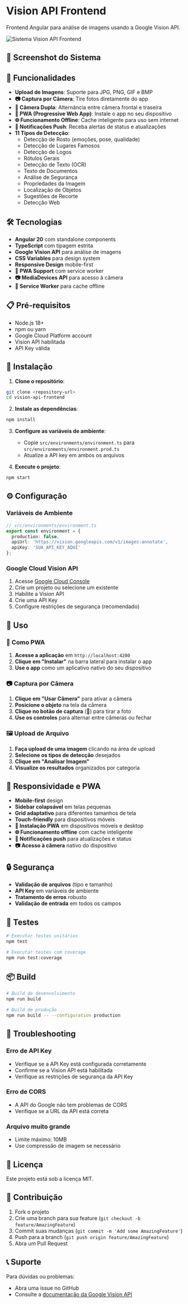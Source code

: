 # Vision API Frontend

Frontend Angular para análise de imagens usando a Google Vision API.

![Sistema Vision API Frontend](src/assets/image.png)

## 📸 Screenshot do Sistema

## 🚀 Funcionalidades

- **Upload de Imagens**: Suporte para JPG, PNG, GIF e BMP
- **📷 Captura por Câmera**: Tire fotos diretamente do app
- **🔄 Câmera Dupla**: Alternância entre câmera frontal e traseira
- **📱 PWA (Progressive Web App)**: Instale o app no seu dispositivo
- **🌐 Funcionamento Offline**: Cache inteligente para uso sem internet
- **🔔 Notificações Push**: Receba alertas de status e atualizações
- **11 Tipos de Detecção**:
  - Detecção de Rosto (emoções, pose, qualidade)
  - Detecção de Lugares Famosos
  - Detecção de Logos
  - Rótulos Gerais
  - Detecção de Texto (OCR)
  - Texto de Documentos
  - Análise de Segurança
  - Propriedades da Imagem
  - Localização de Objetos
  - Sugestões de Recorte
  - Detecção Web

## 🛠️ Tecnologias

- **Angular 20** com standalone components
- **TypeScript** com tipagem estrita
- **Google Vision API** para análise de imagens
- **CSS Variables** para design system
- **Responsive Design** mobile-first
- **📱 PWA Support** com service worker
- **📷 MediaDevices API** para acesso à câmera
- **🔧 Service Worker** para cache offline

## 📋 Pré-requisitos

- Node.js 18+ 
- npm ou yarn
- Google Cloud Platform account
- Vision API habilitada
- API Key válida

## 🔧 Instalação

1. **Clone o repositório**:
```bash
git clone <repository-url>
cd vision-api-frontend
```

2. **Instale as dependências**:
```bash
npm install
```

3. **Configure as variáveis de ambiente**:
   - Copie `src/environments/environment.ts` para `src/environments/environment.prod.ts`
   - Atualize a API key em ambos os arquivos

4. **Execute o projeto**:
```bash
npm start
```

## ⚙️ Configuração

### Variáveis de Ambiente

```typescript
// src/environments/environment.ts
export const environment = {
  production: false,
  apiUrl: 'https://vision.googleapis.com/v1/images:annotate',
  apiKey: 'SUA_API_KEY_AQUI'
};
```

### Google Cloud Vision API

1. Acesse [Google Cloud Console](https://console.cloud.google.com/)
2. Crie um projeto ou selecione um existente
3. Habilite a Vision API
4. Crie uma API Key
5. Configure restrições de segurança (recomendado)

## 🚀 Uso

### 📱 Como PWA
1. **Acesse a aplicação** em `http://localhost:4200`
2. **Clique em "Instalar"** na barra lateral para instalar o app
3. **Use o app** como um aplicativo nativo do seu dispositivo

### 📷 Captura por Câmera
1. **Clique em "Usar Câmera"** para ativar a câmera
2. **Posicione o objeto** na tela da câmera
3. **Clique no botão de captura** (📸) para tirar a foto
4. **Use os controles** para alternar entre câmeras ou fechar

### 🖼️ Upload de Arquivo
1. **Faça upload de uma imagem** clicando na área de upload
2. **Selecione os tipos de detecção** desejados
3. **Clique em "Analisar Imagem"**
4. **Visualize os resultados** organizados por categoria


## 📱 Responsividade e PWA

- **Mobile-first** design
- **Sidebar colapsável** em telas pequenas
- **Grid adaptativo** para diferentes tamanhos de tela
- **Touch-friendly** para dispositivos móveis
- **📱 Instalação PWA** em dispositivos móveis e desktop
- **🌐 Funcionamento offline** com cache inteligente
- **🔔 Notificações push** para atualizações e status
- **📷 Acesso à câmera** nativo do dispositivo

## 🔒 Segurança

- **Validação de arquivos** (tipo e tamanho)
- **API Key** em variáveis de ambiente
- **Tratamento de erros** robusto
- **Validação de entrada** em todos os campos

## 🧪 Testes

```bash
# Executar testes unitários
npm test

# Executar testes com coverage
npm run test:coverage
```

## 📦 Build

```bash
# Build de desenvolvimento
npm run build

# Build de produção
npm run build -- --configuration production
```

## 🐛 Troubleshooting

### Erro de API Key
- Verifique se a API Key está configurada corretamente
- Confirme se a Vision API está habilitada
- Verifique as restrições de segurança da API Key

### Erro de CORS
- A API do Google não tem problemas de CORS
- Verifique se a URL da API está correta

### Arquivo muito grande
- Limite máximo: 10MB
- Use compressão de imagem se necessário

## 📄 Licença

Este projeto está sob a licença MIT.

## 🤝 Contribuição

1. Fork o projeto
2. Crie uma branch para sua feature (`git checkout -b feature/AmazingFeature`)
3. Commit suas mudanças (`git commit -m 'Add some AmazingFeature'`)
4. Push para a branch (`git push origin feature/AmazingFeature`)
5. Abra um Pull Request

## 📞 Suporte

Para dúvidas ou problemas:
- Abra uma issue no GitHub
- Consulte a [documentação da Google Vision API](https://cloud.google.com/vision/docs)
